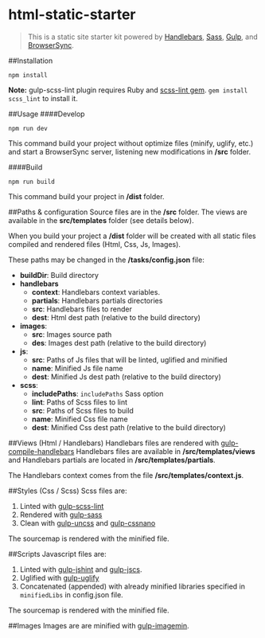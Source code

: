 # html-static-starter
> This is a static site starter kit powered by
> [Handlebars](http://getbootstrap.com/), [Sass](http://sass-lang.com),
> [Gulp](http://gulpjs.com/), and [BrowserSync](http://www.browsersync.io).


##Installation
```shell
npm install
```

**Note:** gulp-scss-lint plugin requires Ruby and [scss-lint gem](https://github.com/causes/scss-lint). ```gem install scss_lint``` to install it.

##Usage
####Develop
```shell
npm run dev
```
This command build your project without optimize files (minify, uglify, etc.) and start a BrowserSync server, listening new modifications in **/src** folder.

####Build
```shell
npm run build
```
This command build your project in **/dist** folder.


##Paths & configuration
Source files are in the **/src** folder. The views are available in the **src/templates** folder (see details below).

When you build your project a **/dist** folder will be created with all static files compiled and rendered files (Html, Css, Js, Images).

These paths may be changed in the **/tasks/config.json** file:
- **buildDir**: Build directory
- **handlebars**
    + **context**: Handlebars context variables.
    + **partials**: Handlebars partials directories
    + **src**: Handlebars files to render
    + **dest**: Html dest path (relative to the build directory)
- **images**:
    + **src**: Images source path
    + **des**: Images dest path (relative to the build directory)
- **js**:
    + **src**: Paths of Js files that will be linted, uglified and minified
    + **name**: Minified Js file name
    + **dest**: Minified Js dest path (relative to the build directory)
- **scss**:
    + **includePaths**: `includePaths` Sass option
    + **lint**: Paths of Scss files to lint
    + **src**: Paths of Scss files to build
    + **name**: Minified Css file name
    + **dest**: Minified Css dest path (relative to the build directory)

##Views (Html / Handlebars)
Handlebars files are rendered with [gulp-compile-handlebars](https://github.com/kaanon/gulp-compile-handlebars)
Handlebars files are available in **/src/templates/views** and Handlebars partials are located in **/src/templates/partials**.

The Handlebars context comes from the file **/src/templates/context.js**.

##Styles (Css / Scss)
Scss files are:

1. Linted with [gulp-scss-lint](https://github.com/juanfran/gulp-scss-lint)
1. Rendered with [gulp-sass](https://github.com/dlmanning/gulp-sass)
2. Clean with [gulp-uncss](https://github.com/ben-eb/gulp-uncss) and [gulp-cssnano](https://github.com/ben-eb/gulp-cssnano)

The sourcemap is rendered with the minified file.

##Scripts
Javascript files are:

1. Linted with [gulp-jshint](https://github.com/spalger/gulp-jshint) and [gulp-jscs](https://github.com/jscs-dev/gulp-jscs).
2. Uglified with [gulp-uglify](https://github.com/terinjokes/gulp-uglify)
3. Concatenated (appended) with already minified libraries specified in `minifiedLibs` in config.json file.

The sourcemap is rendered with the minified file.

##Images
Images are are minified with [gulp-imagemin](https://github.com/sindresorhus/gulp-imagemin).
